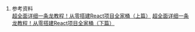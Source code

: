 1. 参考资料    
  [超全面详细一条龙教程！从零搭建React项目全家桶（上篇）](https://zhuanlan.zhihu.com/p/104771562)
  [超全面详细一条龙教程！从零搭建React项目全家桶（下篇）](https://zhuanlan.zhihu.com/p/104831343?utm_id=0)    

